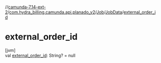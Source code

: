 //[camunda-7.14-ext-2](../../../../index.md)/[com.hydra_billing.camunda.api.planado_v2](../../index.md)/[Job](../index.md)/[JobData](index.md)/[external_order_id](external_order_id.md)

# external_order_id

[jvm]\
val [external_order_id](external_order_id.md): String? = null
